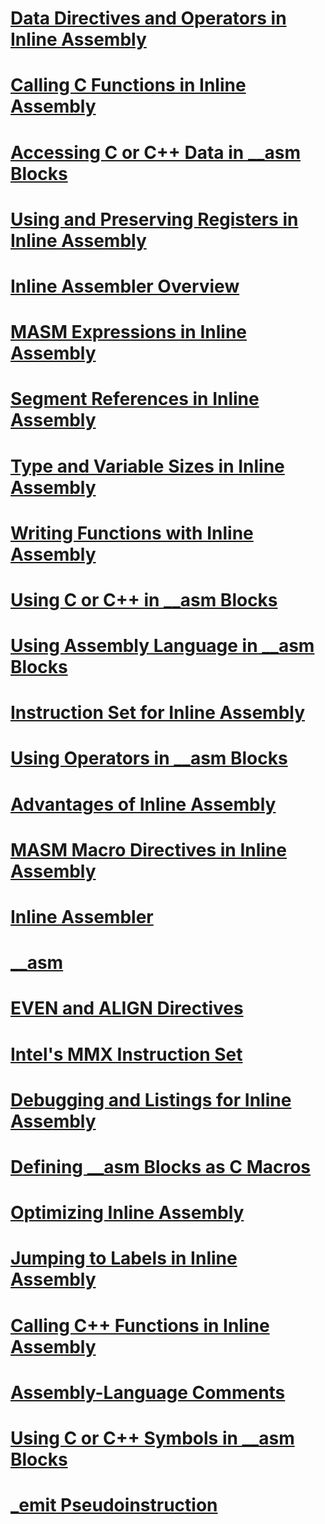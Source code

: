 # [Data Directives and Operators in Inline Assembly](data-directives-and-operators-in-inline-assembly.md)
# [Calling C Functions in Inline Assembly](calling-c-functions-in-inline-assembly.md)
# [Accessing C or C++ Data in __asm Blocks](accessing-c-or-cpp-data-in-asm-blocks.md)
# [Using and Preserving Registers in Inline Assembly](using-and-preserving-registers-in-inline-assembly.md)
# [Inline Assembler Overview](inline-assembler-overview.md)
# [MASM Expressions in Inline Assembly](masm-expressions-in-inline-assembly.md)
# [Segment References in Inline Assembly](segment-references-in-inline-assembly.md)
# [Type and Variable Sizes in Inline Assembly](type-and-variable-sizes-in-inline-assembly.md)
# [Writing Functions with Inline Assembly](writing-functions-with-inline-assembly.md)
# [Using C or C++ in __asm Blocks](using-c-or-cpp-in-asm-blocks.md)
# [Using Assembly Language in __asm Blocks](using-assembly-language-in-asm-blocks.md)
# [Instruction Set for Inline Assembly](instruction-set-for-inline-assembly.md)
# [Using Operators in __asm Blocks](using-operators-in-asm-blocks.md)
# [Advantages of Inline Assembly](advantages-of-inline-assembly.md)
# [MASM Macro Directives in Inline Assembly](masm-macro-directives-in-inline-assembly.md)
# [Inline Assembler](inline-assembler.md)
# [__asm](asm.md)
# [EVEN and ALIGN Directives](even-and-align-directives.md)
# [Intel's MMX Instruction Set](intel-s-mmx-instruction-set.md)
# [Debugging and Listings for Inline Assembly](debugging-and-listings-for-inline-assembly.md)
# [Defining __asm Blocks as C Macros](defining-asm-blocks-as-c-macros.md)
# [Optimizing Inline Assembly](optimizing-inline-assembly.md)
# [Jumping to Labels in Inline Assembly](jumping-to-labels-in-inline-assembly.md)
# [Calling C++ Functions in Inline Assembly](calling-cpp-functions-in-inline-assembly.md)
# [Assembly-Language Comments](assembly-language-comments.md)
# [Using C or C++ Symbols in __asm Blocks](using-c-or-cpp-symbols-in-asm-blocks.md)
# [_emit Pseudoinstruction](emit-pseudoinstruction.md)
